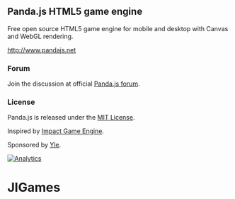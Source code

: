 ## Panda.js HTML5 game engine

Free open source HTML5 game engine for mobile and desktop with Canvas and WebGL rendering.

http://www.pandajs.net

### Forum

Join the discussion at official [Panda.js forum](http://www.html5gamedevs.com/forum/19-pandajs/).

### License

Panda.js is released under the [MIT License](http://opensource.org/licenses/MIT).

Inspired by [Impact Game Engine](http://impactjs.com/).

Sponsored by [Yle](http://en.wikipedia.org/wiki/Yle).

[![Analytics](https://ga-beacon.appspot.com/UA-42024756-3/panda.js/index?pixel)](https://github.com/igrigorik/ga-beacon)
# JIGames
